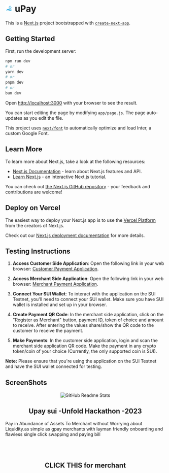 # <img src="doc/upay-logo.jpeg" width="23px" alt="upay-logo"> uPay
This is a [Next.js](https://nextjs.org/) project bootstrapped with [`create-next-app`](https://github.com/vercel/next.js/tree/canary/packages/create-next-app).

## Getting Started

First, run the development server:

```bash
npm run dev
# or
yarn dev
# or
pnpm dev
# or
bun dev
```

Open [http://localhost:3000](http://localhost:3000) with your browser to see the result.

You can start editing the page by modifying `app/page.js`. The page auto-updates as you edit the file.

This project uses [`next/font`](https://nextjs.org/docs/basic-features/font-optimization) to automatically optimize and load Inter, a custom Google Font.

## Learn More

To learn more about Next.js, take a look at the following resources:

- [Next.js Documentation](https://nextjs.org/docs) - learn about Next.js features and API.
- [Learn Next.js](https://nextjs.org/learn) - an interactive Next.js tutorial.

You can check out [the Next.js GitHub repository](https://github.com/vercel/next.js/) - your feedback and contributions are welcome!

## Deploy on Vercel

The easiest way to deploy your Next.js app is to use the [Vercel Platform](https://vercel.com/new?utm_medium=default-template&filter=next.js&utm_source=create-next-app&utm_campaign=create-next-app-readme) from the creators of Next.js.

Check out our [Next.js deployment documentation](https://nextjs.org/docs/deployment) for more details.

## Testing Instructions

1. **Access Customer Side Application**: Open the following link in your web browser: [Customer Payment Application](https://upay-customer-sui.vercel.app/).

2. **Access Merchant Side Application**: Open the following link in your web browser: [Merchant Payment Application](https://ce85-103-16-70-107.ngrok-free.app/email).

3. **Connect Your SUI Wallet**: To interact with the application on the SUI Testnet, you'll need to connect your SUI wallet. Make sure you have SUI wallet is installed and set up in your browser.

3. **Create Payment QR Code**: In the merchant side application, click on the "Register as Merchant" button, payment ID, token of choice and amount to receive. After entering the values share/show the QR code to the customer to receive the payment.

4. **Make Payments**: In the customer side application, login and scan the merchant side application QR code. Make the payment in any crypto token/coin of your choice (Currently, the only supported coin is SUI).

**Note:** Please ensure that you're using the application on the SUI Testnet and have the SUI wallet connected for testing.



## ScreenShots


<p align="center">
 <img width="600px" src="https://github.com/Adithya2310/uPay/assets/78921146/44934d4c-72f5-4c01-a8fe-077abe90dfa8" align="center" alt="GitHub Readme Stats" />
 <h2 align="center">Upay sui -Unfold Hackathon -2023 </h2>
 <p align="center">

Pay in Abundance of Assets To Merchant without Worrying about Liquidity.as simple as gpay merchants with layman friendly onboarding and flawless single click swapping and paying bill
   
</p>

</br>
</br><p align="center">
 <h2 align="center">CLICK THIS for merchant</h2>
<p align="center">
<a href="http://localhost:3000/email>
  <img src="https://user-images.githubusercontent.com/78921146/208353391-95c550ad-5cc2-440e-a212-3ce94a6b90d7.png" alt="Give india logo" width="100" />
</a>
</p>

